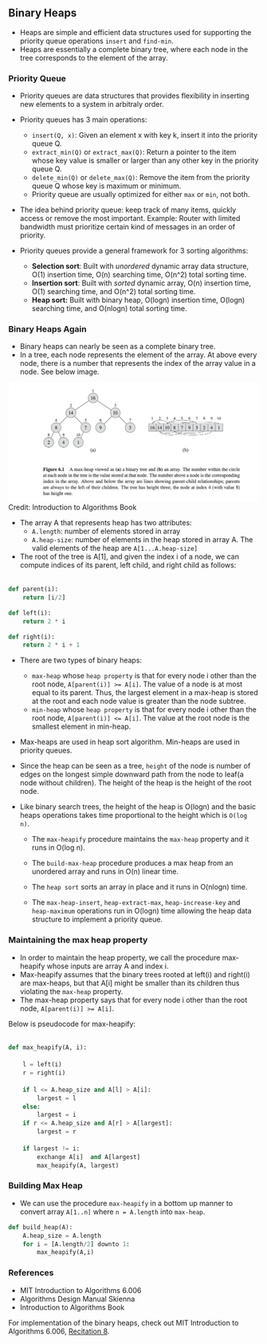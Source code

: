 ## Binary Heaps

* Heaps are simple and efficient data structures used for supporting the priority queue operations `insert` and `find-min`.
* Heaps are essentially a complete binary tree, where each node in the tree corresponds to the element of the array.

### Priority Queue

* Priority queues are data structures that provides flexibility in inserting new elements to a system in arbitraly order. 
  
* Priority queues has 3 main operations: 
  * `insert(Q, x)`: Given an element x with key k, insert it into the priority queue Q.
  * `extract_min(Q)` or `extract_max(Q)`: Return a pointer to the item whose key value is smaller or larger than any other key in the priority queue Q.
  * `delete_min(Q)` or `delete_max(Q)`: Remove the item from the priority queue Q whose key is maximum or minimum. 
  * Priority queue are usually optimized for either `max` or `min`, not both.
  
* The idea behind priority queue: keep track of many items, quickly access or remove the most important. Example: Router with limited bandwidth must prioritize certain kind of messages in an order of priority.
  
* Priority queues provide a general framework for 3 sorting algorithms: 
  * **Selection sort**: Built with *unordered* dynamic array data structure, O(1) insertion time, O(n) searching time, O(n^2) total sorting time.
  * **Insertion sort**: Built with *sorted* dynamic array, O(n) insertion time, O(1) searching time, and O(n^2) total sorting time.
  * **Heap sort:** Built with binary heap, O(logn) insertion time, O(logn) searching time, and O(nlogn) total sorting time.

### Binary Heaps Again

* Binary heaps can nearly be seen as a complete binary tree.
* In a tree, each node represents the element of the array. At above every node, there is a number that represents the index of the array value in a node. See below image.
  
![heap tree](../images/heap-tree.png)
Credit: Introduction to Algorithms Book

* The array A that represents heap has two attributes:
  * `A.length`: number of elements stored in array
  * `A.heap-size`: number of elements in the heap stored in array A. The valid elements of the heap are `A[1...A.heap-size]`
*  The root of the tree is A[1], and given the index i of a node, we can compute indices of its parent, left child, and right child as follows:

```python

def parent(i):
    return [i/2]
```
```python
def left(i):
    return 2 * i
```

```python
def right(i):
    return 2 * i + 1
```

* There are two types of binary heaps:
  
  * `max-heap` whose `heap property` is that for every node i other than the root node, `A[parent(i)] >= A[i]`. The value of a node is at most equal to its parent. Thus, the largest element in a max-heap is stored at the root and each node value is greater than the node subtree.
  * `min-heap` whose `heap property` is that for every node i other than the root node, `A[parent(i)] <= A[i]`. The value at the root node is the smallest element in min-heap.
  
* Max-heaps are used in heap sort algorithm. Min-heaps are used in priority queues.
* Since the heap can be seen as a tree, `height` of the node is number of edges on the longest simple downward path from the node to leaf(a node without children). The height of the heap is the height of the root node.
* Like binary search trees, the height of the heap is O(logn) and the basic heaps operations takes time proportional to the height which is `O(log n)`.
  
  * The `max-heapify` procedure maintains the `max-heap` property and it runs in O(log n).
  
  * The `build-max-heap` procedure produces a max heap from an unordered array and runs in O(n) linear time.
  
  *  The `heap sort` sorts an array in place and it runs in O(nlogn) time.
  *  The `max-heap-insert`, `heap-extract-max`, `heap-increase-key` and `heap-maximum` operations run in O(logn) time allowing the heap data structure to implement a priority queue.

### Maintaining the max heap property

* In order to maintain the heap property, we call the procedure max-heapify whose inputs are array A and index i.
* Max-heapify assumes that the binary trees rooted at left(i) and right(i) are max-heaps, but that A[i] might be smaller than its children thus violating the `max-heap` property.
* The max-heap property says that for every node i other than the root node, `A[parent(i)] >= A[i]`.

Below is pseudocode for max-heapify:

```python

def max_heapify(A, i):

    l = left(i)
    r = right(i)

    if l <= A.heap_size and A[l] > A[i]:
        largest = l
    else:
        largest = i
    if r <= A.heap_size and A[r] > A[largest]:
        largest = r
    
    if largest != i:
        exchange A[i]  and A[largest]
        max_heapify(A, largest)
```

### Building Max Heap

* We can use the procedure `max-heapify` in a bottom up manner to convert array `A[1..n]` where `n = A.length` into `max-heap`.
  

```python
def build_heap(A):
    A.heap_size = A.length
    for i = [A.length/2] downto 1:
        max_heapify(A,i)
```

### References

* MIT Introduction to Algorithms  6.006
* Algorithms Design Manual Skienna
* Introduction to Algorithms Book


For implementation of the binary heaps, check out MIT Introduction to Algorithms  6.006, [Recitation 8](https://ocw.mit.edu/courses/electrical-engineering-and-computer-science/6-006-introduction-to-algorithms-spring-2020/lecture-notes/MIT6_006S20_r08.pdf).